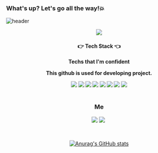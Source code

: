 ### What's up? Let's go all the way!💥

![header](https://capsule-render.vercel.app/api?type=Waving&color=0:87ceeb,100:87ceeb&fontColor=fff&height=300&section=header&text=bangseongmin&fontSize=90&animation=fadeIn&fontAlignY=42)

<p align="center">
  <a href="https://hits.seeyoufarm.com"><img src="https://hits.seeyoufarm.com/api/count/incr/badge.svg?url=https://github.com/bangseongmin&count_bg=%23ED6DA3&title_bg=%2386757E&icon=github.svg&icon_color=%23E1DEDE&title=hits&edge_flat=false"/></a>
</p>


<div align=center>
  <h4>👉 Tech Stack 👈<h4>
    <p>Techs that I'm confident</p>
    <p>This github is used for developing project.</p>
  
  <div class="badge">
   <img src="https://img.shields.io/badge/JAVA-ff9500?style=flat-square&logo=CoffeeScript&logoColor=white"/>
   <img src="https://img.shields.io/badge/Spring-6DB33F?style=flat-square&logo=Spring&logoColor=white"/>
   <img src="https://img.shields.io/badge/Springboot-6DB33F?style=flat-square&logo=Springboot&logoColor=white"/>
    <img src="https://img.shields.io/badge/mysql-4479A1?style=flat-square&logo=mysql&logoColor=white"/>
    <img src="https://img.shields.io/badge/Redis-DC382D?style=flat-square&logo=Redis&logoColor=white"/>
    <img src="https://img.shields.io/badge/aws-FF9900?style=flat-square&logo=AmazonAWS&logoColor=white"/>
    <img src="https://img.shields.io/badge/linux-F9D71C?style=flat-square&logo=linux&logoColor=white"/>
    <img src="https://img.shields.io/badge/Github-181717?style=flat-square&logo=Github&logoColor=white"/>
  </div>

<br />
    
<h3 align="center">  Me  </h3>
  <p align="center">
    <a href="https://to-be-a-artist.tistory.com/"><img src="https://img.shields.io/badge/Tistory-ff9500?style=flat-square&logo=Tistory&logoColor=white&link=https://to-be-a-artist.tistory.com/"/></a>&nbsp<a href="https://github.com/bangseongmin/"><img src="https://img.shields.io/badge/Github-181717?style=flat-square&logo=Github&logoColor=white&link=https://github.com/bangseongmin/"/></a>&nbsp
  </p>
<br>
    
[![Anurag's GitHub stats](https://github-readme-stats.vercel.app/api?username=bangseongmin&show_icons=true&theme=dracula)](https://github.com/anuraghazra/github-readme-stats)
</div>

